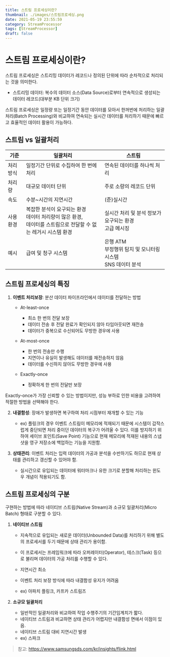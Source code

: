 ```yaml
---
title: 스트림 프로세싱이란?
thumbnail: ./images/스트림프로세싱.png
date: 2021-05-19 23:55:59
category: StreamProcessor
tags: [StreamProcessor]
draft: false
---
```


# 스트림 프로세싱이란?
스트림 프로세싱은 스트리밍 데이터가 레코드나 정의된 단위에 따라 순차적으로 처리되는 것을 의미한다.
- 스트리밍 데이터: 복수의 데이터 소스(Data Source)로부터 연속적으로 생성되는 데이터 레코드(대부분 KB 단위 크기)

스트림 프로세싱은 일정량 또는 일정기간 동안 데이터를 모아서 한꺼번에 처리하는 일괄처리(Batch Processing)와 비교하여 연속되는 실시간 데이터를 처리하기 때문에 빠르고 효율적인 데이터 활용이 가능하다.

## 스트림 vs 일괄처리

| 기준     | 일괄처리                                                     | 스트림                                                       |
| -------- | ------------------------------------------------------------ | ------------------------------------------------------------ |
| 처리방식 | 일정기간 단위로 수집하여 한 번에 처리                        | 연속된 데이터를 하나씩 처리                                  |
| 처리량   | 대규모 데이터 단위                                           | 주로 소량의 레코드 단위                                      |
| 속도     | 수분~시간의 지연시간                                         | (준)실시간                                                   |
| 사용환경 | 복잡한 분석이 요구되는 환경<br/>데이터 처리량이 많은 환경,<br/>데이터를 스트림으로 전달할 수 없는 레거시 시스템 환경 | 실시간 처리 및 분석 정보가 요구되는 환경<br />고급 메시징    |
| 예시     | 급여 및 청구 시스템                                          | 은행 ATM<br />부정행위 탐지 및 모니터링 시스템<br />SNS 데이터 분석 |



## 스트림 프로세싱의 특징

1. **이벤트 처리보장**: 분산 데이터 파이프라인에서 데이터를 전달하는 방법

   - At-least-once
     - 최소 한 번의 전달 보장
     - 데이터 전송 후 전달 완료가 확인되지 않아 타임아웃되면 재전송
     - 데이터가 중복으로 수신되어도 무방한 경우에 사용

   - At-most-once
     - 한 번의 전송만 수행
     - 지연이나 유실이 발생해도 데이터를 재전송하지 않음
     - 데이터를 수신하지 않아도 무방한 경우에 사용

   - Exactly-once
     - 정확하게 한 번의 전달만 보장

Exactly-once가 가장 신뢰할 수 있는 방법이지만, 성능 부하로 인한 비용을 고려하여 적절한 방법을 선택해야 한다.



2. **내결함성**: 장애가 발생하면 복구하여 처리 시점부터 재개할 수 있는 기능
   - ex) 플링크의 경우 이벤트 스트림이 메모리에 적재되기 때문에 시스템이 갑작스럽게 중단되면 처리 중이던 데이터의 복구가 어려울 수 있다. 이를 방지하기 위하여 세이브 포인트(Save Point) 기능으로 현재 메모리에 적재된 내용의 스냅샷을 영구 저장소에 백업하는 기능을 지원함.



3. **상태관리**: 이벤트 처리는 입력 데이터의 가공과 분석을 수반하기도 하므로 현재 상태를 관리하고 갱신할 수 있어야 함.
   - 실시간으로 유입되는 데이터에 워터마크나 유한 크기로 분할해 처리하는 윈도우 개념이 적용되기도 함.



## 스트림 프로세싱의 구분

구현하는 방법에 따라 네이티브 스트림(Native Stream)과 소규모 일괄처리(Micro Batch) 형태로 구분할 수 있다.

1. **네이티브 스트림**
   - 지속적으로 유입되는 새로운 데이터(Unbounded Data)를 처리하기 위해 별도의 프로세서를 두기 때문에 상태 관리가 용이함.
   - 이 프로세서는 프레임워크에 따라 오퍼레이터(Operator), 테스크(Task) 등으로 불리며 데이터의 가공 처리를 수행할 수 있다.
   
   - 지연시간 최소
   - 이벤트 처리 보장 방식에 따라 내결함성 유지가 어려움
   - ex) 아파치 플링크, 카프카 스트림즈
   
2. **소규모 일괄처리**
   - 일반적인 일괄처리와 비교하여 작업 수행주기의 기간임계치가 짧다.
   - 네이티브 스트림과 비교하면 상태 관리가 어렵지만 내결함성 면에서 이점이 있음.
   - 네이티브 스트림 대비 지연시간 발생
   - ex) 스파크



> 참고: https://www.samsungsds.com/kr/insights/flink.html